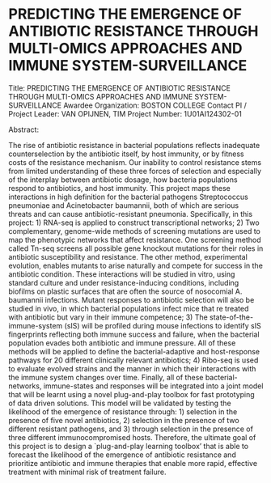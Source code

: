 # PREDICTING THE EMERGENCE OF ANTIBIOTIC RESISTANCE THROUGH MULTI-OMICS APPROACHES AND IMMUNE SYSTEM-SURVEILLANCE

Title: PREDICTING THE EMERGENCE OF ANTIBIOTIC RESISTANCE THROUGH MULTI-OMICS APPROACHES AND IMMUNE SYSTEM-SURVEILLANCE
Awardee Organization: BOSTON COLLEGE
Contact PI / Project Leader: VAN OPIJNEN, TIM
Project Number: 1U01AI124302-01

Abstract:

The rise of antibiotic resistance in bacterial populations reflects inadequate counterselection by the antibiotic itself, by host immunity, or by fitness costs of the resistance mechanism. Our inability to control resistance stems from limited understanding of these three forces of selection and especially of the interplay between antibiotic dosage, how bacteria populations respond to antibiotics, and host immunity. This project maps these interactions in high definition for the bacterial pathogens Streptococcus pneumoniae and Acinetobacter baumannii, both of which are serious threats and can cause antibiotic-resistant pneumonia. Specifically, in this project: 1) RNA-seq is applied to construct transcriptional networks; 2) Two complementary, genome-wide methods of screening mutations are used to map the phenotypic networks that affect resistance. One screening method called Tn-seq screens all possible gene knockout mutations for their roles in antibiotic susceptibility and resistance. The other method, experimental evolution, enables mutants to arise naturally and compete for success in the antibiotic condition. These interactions will be studied in vitro, using standard culture and under resistance-inducing conditions, including biofilms on plastic surfaces that are often the source of nosocomial A. baumannii infections. Mutant responses to antibiotic selection will also be studied in vivo, in which bacterial populations infect mice that re treated with antibiotic but vary in their immune competence; 3) The state-of-the-immune-system (sIS) will be profiled during mouse infections to identify sIS fingerprints reflecting both immune success and failure, when the bacterial population evades both antibiotic and immune pressure. All of these methods will be applied to define the bacterial-adaptive and host-response pathways for 20 different clinically relevant antibiotics; 4) Ribo-seq is used to evaluate evolved strains and the manner in which their interactions with the immune system changes over time. Finally, all of these bacterial- networks, immune-states and responses will be integrated into a joint model that will be learnt using a novel plug-and-play toolbox for fast prototyping of data driven solutions. This model will be validated by testing the likelihood of the emergence of resistance through: 1) selection in the presence of five novel antibiotics, 2) selection in the presence of two different resistant pathogens, and 3) through selection in the presence of three different immunocompromised hosts. Therefore, the ultimate goal of this project is to design a `plug-and-play learning toolbox’ that is able to forecast the likelihood of the emergence of antibiotic resistance and prioritize antibiotic and immune therapies that enable more rapid, effective treatment with minimal risk of treatment failure.
